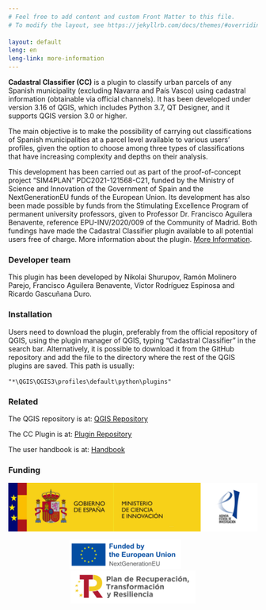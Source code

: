 ```yaml
---
# Feel free to add content and custom Front Matter to this file.
# To modify the layout, see https://jekyllrb.com/docs/themes/#overriding-theme-defaults

layout: default
leng: en
leng-link: more-information
---
```


**Cadastral Classifier (CC)** is a plugin to classify urban parcels of any Spanish municipality (excluding Navarra and País Vasco) using cadastral information (obtainable via official channels). It has been developed under version 3.16 of QGIS, which includes Python 3.7, QT Designer, and it supports QGIS version 3.0 or higher.

The main objective is to make the possibility of carrying out classifications of Spanish municipalities at a parcel level available to various users’ profiles, given the option to choose among three types of classifications that have increasing complexity and depths on their analysis.

This development has been carried out as part of the proof-of-concept project “SIM4PLAN” PDC2021-121568-C21, funded by the Ministry of Science and Innovation of the Government of Spain and the NextGenerationEU funds of the European Union. Its development has also been made possible by funds from the Stimulating Excellence Program of permanent university professors, given to Professor Dr. Francisco Aguilera Benavente, reference EPU-INV/2020/009 of the Community of Madrid. Both fundings have made the Cadastral Classifier plugin available to all potential users free of charge. More information about the plugin. [More Information](./more_info_en.html).
 
### Developer team
This plugin has been developed by Nikolai Shurupov, Ramón Molinero Parejo, Francisco Aguilera Benavente, Victor Rodríguez Espinosa and Ricardo Gascuñana Duro.

### Installation
Users need to download the plugin, preferably from the official repository of QGIS, using the plugin manager of QGIS, typing “Cadastral Classifier” in the search bar. Alternatively, it is possible to download it from the GitHub repository and add the file to the directory where the rest of the QGIS plugins are saved. This path is usually:

`"*\QGIS\QGIS3\profiles\default\python\plugins"`


### Related
The QGIS repository is at: [QGIS Repository](https://plugins.qgis.org/plugins/)

The CC Plugin is at: [Plugin Repository](https://plugins.qgis.org/plugins/Cadastral_Classifier/)

The user handbook is at: [Handbook](https://github.com/TransUrban-UAH/Cadastral_Classifier/blob/main/manual_de_usuario.pdf)

### Funding

<img src="logo_CI_AEI.jpg"/>

<p align="center">
  <img alt="Unón Europea - Next Generations" src="logo_EU_NG_ENG.jpg" width="45%">
&nbsp; &nbsp; &nbsp; &nbsp;
  <img alt="PRTR" src="logo_PRTR.jpg" width="50%">
</p>
